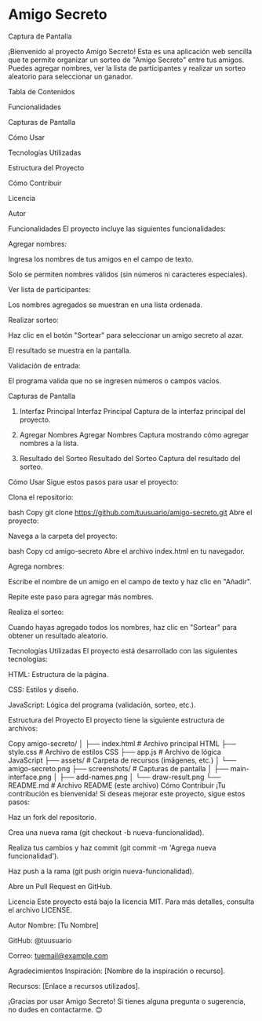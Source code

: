 <h1>Amigo Secreto</h1>

Captura de Pantalla

¡Bienvenido al proyecto Amigo Secreto! Esta es una aplicación web sencilla que te permite organizar un sorteo de "Amigo Secreto" entre tus amigos. Puedes agregar nombres, ver la lista de participantes y realizar un sorteo aleatorio para seleccionar un ganador.

Tabla de Contenidos

Funcionalidades

Capturas de Pantalla

Cómo Usar

Tecnologías Utilizadas

Estructura del Proyecto

Cómo Contribuir

Licencia

Autor

Funcionalidades
El proyecto incluye las siguientes funcionalidades:

Agregar nombres:

Ingresa los nombres de tus amigos en el campo de texto.

Solo se permiten nombres válidos (sin números ni caracteres especiales).

Ver lista de participantes:

Los nombres agregados se muestran en una lista ordenada.

Realizar sorteo:

Haz clic en el botón "Sortear" para seleccionar un amigo secreto al azar.

El resultado se muestra en la pantalla.

Validación de entrada:

El programa valida que no se ingresen números o campos vacíos.

Capturas de Pantalla
1. Interfaz Principal
Interfaz Principal
Captura de la interfaz principal del proyecto.

2. Agregar Nombres
Agregar Nombres
Captura mostrando cómo agregar nombres a la lista.

3. Resultado del Sorteo
Resultado del Sorteo
Captura del resultado del sorteo.

Cómo Usar
Sigue estos pasos para usar el proyecto:

Clona el repositorio:

bash
Copy
git clone https://github.com/tuusuario/amigo-secreto.git
Abre el proyecto:

Navega a la carpeta del proyecto:

bash
Copy
cd amigo-secreto
Abre el archivo index.html en tu navegador.

Agrega nombres:

Escribe el nombre de un amigo en el campo de texto y haz clic en "Añadir".

Repite este paso para agregar más nombres.

Realiza el sorteo:

Cuando hayas agregado todos los nombres, haz clic en "Sortear" para obtener un resultado aleatorio.

Tecnologías Utilizadas
El proyecto está desarrollado con las siguientes tecnologías:

HTML: Estructura de la página.

CSS: Estilos y diseño.

JavaScript: Lógica del programa (validación, sorteo, etc.).

Estructura del Proyecto
El proyecto tiene la siguiente estructura de archivos:

Copy
amigo-secreto/
│
├── index.html          # Archivo principal HTML
├── style.css           # Archivo de estilos CSS
├── app.js              # Archivo de lógica JavaScript
├── assets/             # Carpeta de recursos (imágenes, etc.)
│   └── amigo-secreto.png
├── screenshots/        # Capturas de pantalla
│   ├── main-interface.png
│   ├── add-names.png
│   └── draw-result.png
└── README.md           # Archivo README (este archivo)
Cómo Contribuir
¡Tu contribución es bienvenida! Si deseas mejorar este proyecto, sigue estos pasos:

Haz un fork del repositorio.

Crea una nueva rama (git checkout -b nueva-funcionalidad).

Realiza tus cambios y haz commit (git commit -m 'Agrega nueva funcionalidad').

Haz push a la rama (git push origin nueva-funcionalidad).

Abre un Pull Request en GitHub.

Licencia
Este proyecto está bajo la licencia MIT. Para más detalles, consulta el archivo LICENSE.

Autor
Nombre: [Tu Nombre]

GitHub: @tuusuario

Correo: tuemail@example.com

Agradecimientos
Inspiración: [Nombre de la inspiración o recurso].

Recursos: [Enlace a recursos utilizados].

¡Gracias por usar Amigo Secreto! Si tienes alguna pregunta o sugerencia, no dudes en contactarme. 😊
